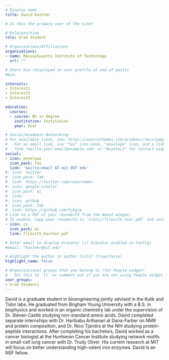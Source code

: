 ```yaml
---
# Display name
title: David Kastner

# Is this the primary user of the site?

# Role/position
role: Grad Student

# Organizations/Affiliations
organizations:
- name: Massachusetts Institute of Technology
  url: ""

# Short bio (displayed in user profile at end of posts)
#bio: 

interests:
- Interest1 
- Interest2
- Interest3

education:
  courses:
  - course: BS in Degree 
    institution: Institution
    year: Year

# Social/Academic Networking
# For available icons, see: https://sourcethemes.com/academic/docs/page-builder/#icons
#   For an email link, use "fas" icon pack, "envelope" icon, and a link in the
#   form "mailto:your-email@example.com" or "#contact" for contact widget.
social:
- icon: envelope
  icon_pack: fas
  link: 'mailto:email AT mit DOT edu'
#- icon: twitter
#  icon_pack: fab
#  link: https://twitter.com/<username>
#- icon: google-scholar
#  icon_pack: ai
#  link: 
#- icon: github
#  icon_pack: fab
#  link: https://github.com/hjkgrp
# Link to a PDF of your resume/CV from the About widget.
# To enable, copy your resume/CV to `static/files/CV_User.pdf` and uncomment the lines below.
- icon: cv
  icon_pack: ai
  link: files/CV_Kastner.pdf

# Enter email to display Gravatar (if Gravatar enabled in Config)
#email: "kastner@mit.edu"

# Highlight the author in author lists? (true/false)
highlight_name: false

# Organizational groups that you belong to (for People widget)
#   Set this to `[]` or comment out if you are not using People widget.
user_groups:
- Grad Students
---
```

David is a graduate student in bioengineering jointly advised in the Kulik and Tidor labs. He graduated from Brigham Young University with a B.S. in biophysics and worked in an organic chemistry lab under the supervision of Dr. Steven Castle studying non-standard amino acids. David completed separate internships with Dr. Haribabu Arthanari at Dana-Farber on NMR and protein composition, and Dr. Nico Tjandra at the NIH studying protein-peptide interactions. After completing his bachelors, David worked as a cancer biologist at the Huntsman Cancer Institute studying network motifs in small-cell lung cancer with Dr. Trudy Oliver. His current research at MIT will focus on better understanding high-valent iron enzymes. David is an NSF fellow.
